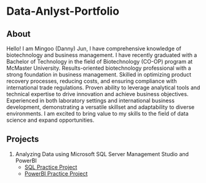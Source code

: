# Data-Anlyst-Portfolio

## About
Hello! I am Mingoo (Danny) Jun, I have comprehensive knowledge of biotechnology and business management. I have recently graduated with a Bachelor of Technology in the field of Biotechnology (CO-OP) program at McMaster University. Results-oriented biotechnology professional with a strong foundation in business management. Skilled in optimizing product recovery processes, reducing costs, and ensuring compliance with international trade regulations. Proven ability to leverage analytical tools and technical expertise to drive innovation and achieve business objectives. Experienced in both laboratory settings and international business development, demonstrating a versatile skillset and adaptability to diverse environments. I am excited to bring value to my skills to the field of data science and expand opportunities.

## Projects
1. Analyzing Data using Microsoft SQL Server Management Studio and PowerBI
   - [SQL Practice Project](https://github.com/MangoIsYum/Projects/tree/main/SQL%20Project)
   - [PowerBI Practice Project](https://github.com/mingoojun/Projects/tree/2f4961cb08281c3e1bc9698a9ef4159d00c069ed/PowerBI)

